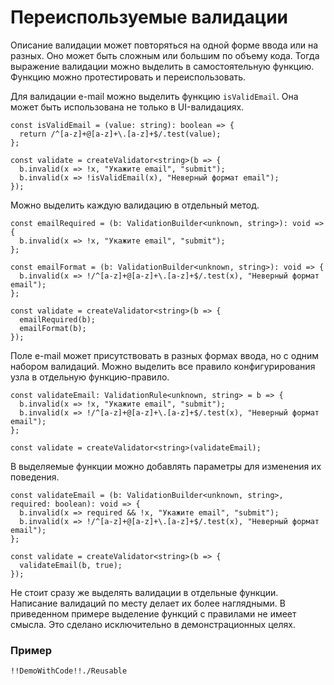 # Переиспользуемые валидации

Описание валидации может повторяться на одной форме ввода или на разных.
Оно может быть сложным или большим по объему кода.
Тогда выражение валидации можно выделить в самостоятельную функцию.
Функцию можно протестировать и переиспользовать.

Для валидации e-mail можно выделить функцию `isValidEmail`.
Она может быть использована не только в UI-валидациях.

    const isValidEmail = (value: string): boolean => {
      return /^[a-z]+@[a-z]+\.[a-z]+$/.test(value);
    };

    const validate = createValidator<string>(b => {
      b.invalid(x => !x, "Укажите email", "submit");
      b.invalid(x => !isValidEmail(x), "Неверный формат email");
    });

Можно выделить каждую валидацию в отдельный метод.

    const emailRequired = (b: ValidationBuilder<unknown, string>): void => {
      b.invalid(x => !x, "Укажите email", "submit");
    };

    const emailFormat = (b: ValidationBuilder<unknown, string>): void => {
      b.invalid(x => !/^[a-z]+@[a-z]+\.[a-z]+$/.test(x), "Неверный формат email");
    };

    const validate = createValidator<string>(b => {
      emailRequired(b);
      emailFormat(b);
    });

Поле e-mail может присутствовать в разных формах ввода, но с одним набором валидаций.
Можно выделить все правило конфигурирования узла в отдельную функцию-правило.

    const validateEmail: ValidationRule<unknown, string> = b => {
      b.invalid(x => !x, "Укажите email", "submit");
      b.invalid(x => !/^[a-z]+@[a-z]+\.[a-z]+$/.test(x), "Неверный формат email");
    };

    const validate = createValidator<string>(validateEmail);

В выделяемые функции можно добавлять параметры для изменения их поведения.

    const validateEmail = (b: ValidationBuilder<unknown, string>, required: boolean): void => {
      b.invalid(x => required && !x, "Укажите email", "submit");
      b.invalid(x => !/^[a-z]+@[a-z]+\.[a-z]+$/.test(x), "Неверный формат email");
    };

    const validate = createValidator<string>(b => {
      validateEmail(b, true);
    });

Не стоит сразу же выделять валидации в отдельные функции.
Написание валидаций по месту делает их более наглядными.
В приведенном примере выделение функций с правилами не имеет смысла.
Это сделано исключительно в демонстрационных целях.

### Пример

    !!DemoWithCode!!./Reusable
